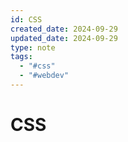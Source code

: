 ```yaml
---
id: CSS
created_date: 2024-09-29
updated_date: 2024-09-29
type: note
tags:
  - "#css"
  - "#webdev"
---
```


# CSS